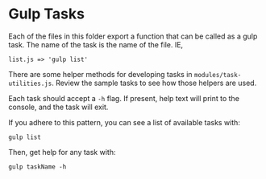 # Gulp Tasks

Each of the files in this folder export a function that can be called as a gulp 
task. The name of the task is the name of the file. IE,

    list.js => 'gulp list'
    
There are some helper methods for developing tasks 
in `modules/task-utilities.js`. Review the sample tasks to see how those helpers
are used.

Each task should accept a `-h` flag. If present, help text will print to the
console, and the task will exit.

If you adhere to this pattern, you can see a list of available tasks with:

    gulp list
    
Then, get help for any task with:

    gulp taskName -h
    


